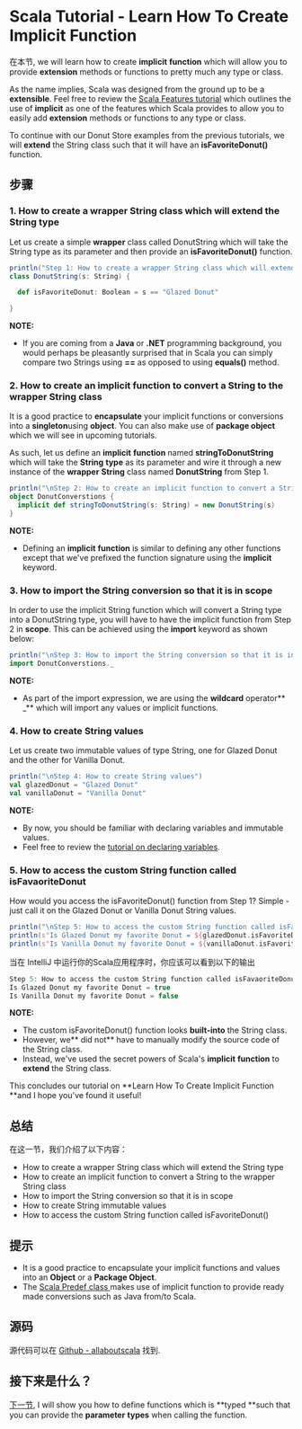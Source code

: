 # Scala Tutorial - Learn How To Create Implicit Function



在本节, we will learn how to create **implicit** **function** which will allow you to provide **extension** methods or functions to pretty much any type or class.

 

As the name implies, Scala was designed from the ground up to be a **extensible**. Feel free to review the [Scala Features tutorial](http://allaboutscala.com/tutorials/scala-introduction/scala-functional-programming-features/) which outlines the use of **implicit** as one of the features which Scala provides to allow you to easily add **extension** methods or functions to any type or class.

 

To continue with our Donut Store examples from the previous tutorials, we will **extend** the String class such that it will have an **isFavoriteDonut()** function.

## 步骤

### 1. How to create a wrapper String class which will extend the String type

Let us create a simple **wrapper** class called DonutString which will take the String type as its parameter and then provide an **isFavoriteDonut()** function.

```scala
println("Step 1: How to create a wrapper String class which will extend the String type")
class DonutString(s: String) {

  def isFavoriteDonut: Boolean = s == "Glazed Donut"

}

```

**NOTE:**

- If you are coming from a **Java** or **.NET** programming background, you would perhaps be pleasantly surprised that in Scala you can simply compare two Strings using **==** as opposed to using **equals()** method.

### 2. How to create an implicit function to convert a String to the wrapper String class

It is a good practice to **encapsulate** your implicit functions or conversions into a **singleton**using **object**. You can also make use of **package object** which we will see in upcoming tutorials.

 

As such, let us define an **implicit** **function** named **stringToDonutString** which will take the **String** **type** as its parameter and wire it through a new instance of the **wrapper** **String** class named **DonutString** from Step 1.

```scala
println("\nStep 2: How to create an implicit function to convert a String to the wrapper String class")
object DonutConverstions {
  implicit def stringToDonutString(s: String) = new DonutString(s)
}

```

**NOTE:**

- Defining an **implicit** **function** is similar to defining any other functions except that we've prefixed the function signature using the **implicit** keyword.

### 3. How to import the String conversion so that it is in scope

In order to use the implicit String function which will convert a String type into a DonutString type, you will have to have the implicit function from Step 2 in **scope**. This can be achieved using the **import** keyword as shown below:

```scala
println("\nStep 3: How to import the String conversion so that it is in scope")
import DonutConverstions._

```

**NOTE:**

- As part of the import expression, we are using the **wildcard** operator** _** which will import any values or implicit functions.

### 4. How to create String values

Let us create two immutable values of type String, one for Glazed Donut and the other for Vanilla Donut.

```scala
println("\nStep 4: How to create String values")
val glazedDonut = "Glazed Donut"
val vanillaDonut = "Vanilla Donut"

```

**NOTE:**

- By now, you should be familiar with declaring variables and immutable values.
- Feel free to review the [tutorial on declaring variables](http://allaboutscala.com/tutorials/chapter-2-learning-basics-scala-programming/scala-basic-tutorial-declare-variables-types/).

### 5. How to access the custom String function called isFavaoriteDonut

How would you access the isFavoriteDonut() function from Step 1? Simple - just call it on the Glazed Donut or Vanilla Donut String values.

```scala
println("\nStep 5: How to access the custom String function called isFavaoriteDonut")
println(s"Is Glazed Donut my favorite Donut = ${glazedDonut.isFavoriteDonut}")
println(s"Is Vanilla Donut my favorite Donut = ${vanillaDonut.isFavoriteDonut}")

```

当在 IntelliJ 中运行你的Scala应用程序时，你应该可以看到以下的输出

```scala
Step 5: How to access the custom String function called isFavaoriteDonut
Is Glazed Donut my favorite Donut = true
Is Vanilla Donut my favorite Donut = false

```

**NOTE:**

- The custom isFavoriteDonut() function looks **built-into** the String class.
- However, we** did not** have to manually modify the source code of the String class.
- Instead, we've used the secret powers of Scala's **implicit** **function** to **extend** the String class.

This concludes our tutorial on **Learn How To Create Implicit Function **and I hope you've found it useful!


## 总结

在这一节，我们介绍了以下内容：

- How to create a wrapper String class which will extend the String type
- How to create an implicit function to convert a String to the wrapper String class
- How to import the String conversion so that it is in scope
- How to create String immutable values
- How to access the custom String function called isFavoriteDonut()

## 提示

- It is a good practice to encapsulate your implicit functions and values into an **Object** or a **Package Object**.
- The [Scala Predef class ](http://www.scala-lang.org/api/rc2/scala/Predef$.html)makes use of implicit function to provide ready made conversions such as Java from/to Scala.

## 源码

源代码可以在 [Github - allaboutscala](https://github.com/nadimbahadoor/allaboutscala) 找到.

 

## 接下来是什么？

[下一节](http://allaboutscala.com/tutorials/chapter-3-beginner-tutorial-using-functions-scala/scala-tutorial-learn-create-typed-function/), I will show you how to define functions which is **typed **such that you can provide the **parameter** **types** when calling the function.
